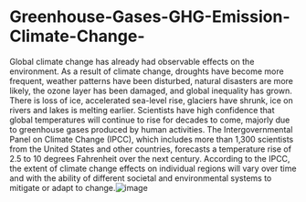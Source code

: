 # Greenhouse-Gases-GHG-Emission-Climate-Change-
Global climate change has already had observable effects on the environment. As a result of climate change, droughts have become more frequent, weather patterns have been disturbed, natural disasters are more likely, the ozone layer has been damaged, and global inequality has grown. There is loss of ice, accelerated sea-level rise, glaciers have shrunk, ice on rivers and lakes is melting earlier. Scientists have high confidence that global temperatures will continue to rise for decades to come, majorly due to greenhouse gases produced by human activities. The Intergovernmental Panel on Climate Change (IPCC), which includes more than 1,300 scientists from the United States and other countries, forecasts a temperature rise of 2.5 to 10 degrees Fahrenheit over the next century. According to the IPCC, the extent of climate change effects on individual regions will vary over time and with the ability of different societal and environmental systems to mitigate or adapt to change.![image](https://user-images.githubusercontent.com/84941777/171765661-2b37d850-53da-486f-a882-f68bc6511f92.png)
